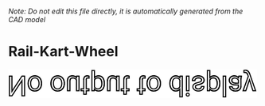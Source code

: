 ###### Note: Do not edit this file directly, it is automatically generated from the CAD model

# Rail-Kart-Wheel

![](/project.svg)



 

